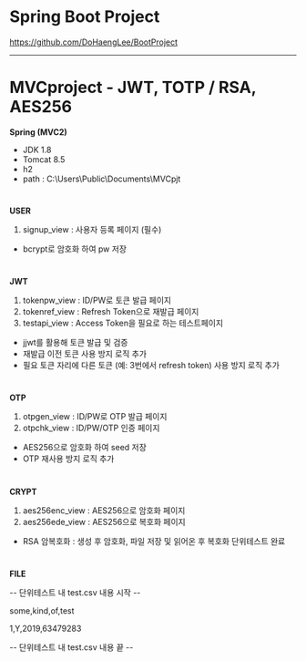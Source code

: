 # Spring Boot Project

https://github.com/DoHaengLee/BootProject

---

# MVCproject - JWT, TOTP / RSA, AES256

**Spring (MVC2)**
- JDK 1.8
- Tomcat 8.5
- h2
- path : C:\Users\Public\Documents\MVCpjt

#
**USER**
1. signup_view : 사용자 등록 페이지 (필수)
- bcrypt로 암호화 하여 pw 저장

#
**JWT**
1. tokenpw_view : ID/PW로 토큰 발급 페이지
2. tokenref_view : Refresh Token으로 재발급 페이지
3. testapi_view : Access Token을 필요로 하는 테스트페이지
- jjwt를 활용해 토큰 발급 및 검증
- 재발급 이전 토큰 사용 방지 로직 추가
- 필요 토큰 자리에 다른 토큰 (예: 3번에서 refresh token) 사용 방지 로직 추가

#
**OTP**
1. otpgen_view : ID/PW로 OTP 발급 페이지
2. otpchk_view : ID/PW/OTP 인증 페이지
- AES256으로 암호화 하여 seed 저장
- OTP 재사용 방지 로직 추가

#
**CRYPT**
1. aes256enc_view : AES256으로 암호화 페이지
2. aes256ede_view : AES256으로 복호화 페이지
- RSA 암복호화 : 생성 후 암호화, 파일 저장 및 읽어온 후 복호화 단위테스트 완료

#
**FILE**

-- 단위테스트 내 test.csv 내용 시작 --

some,kind,of,test

1,Y,2019,63479283

-- 단위테스트 내 test.csv 내용 끝 --
